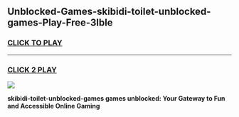 
## Unblocked-Games-skibidi-toilet-unblocked-games-Play-Free-3lble
<h3>
<a href="https://premium76.site?title=skibidi-toilet-unblocked-games&ref=23A">CLICK TO PLAY</a></h3>
<hr>

<h3>
<a href="https://premium76.site?title=skibidi-toilet-unblocked-games&ref=23A">CLICK 2 PLAY</a>
  
</h3>

<a href="https://premium76.site?title=skibidi-toilet-unblocked-games&ref=23A"><img src="https://clearcache.store/games.png"></a>


**skibidi-toilet-unblocked-games games unblocked: Your Gateway to Fun and Accessible Online Gaming**
